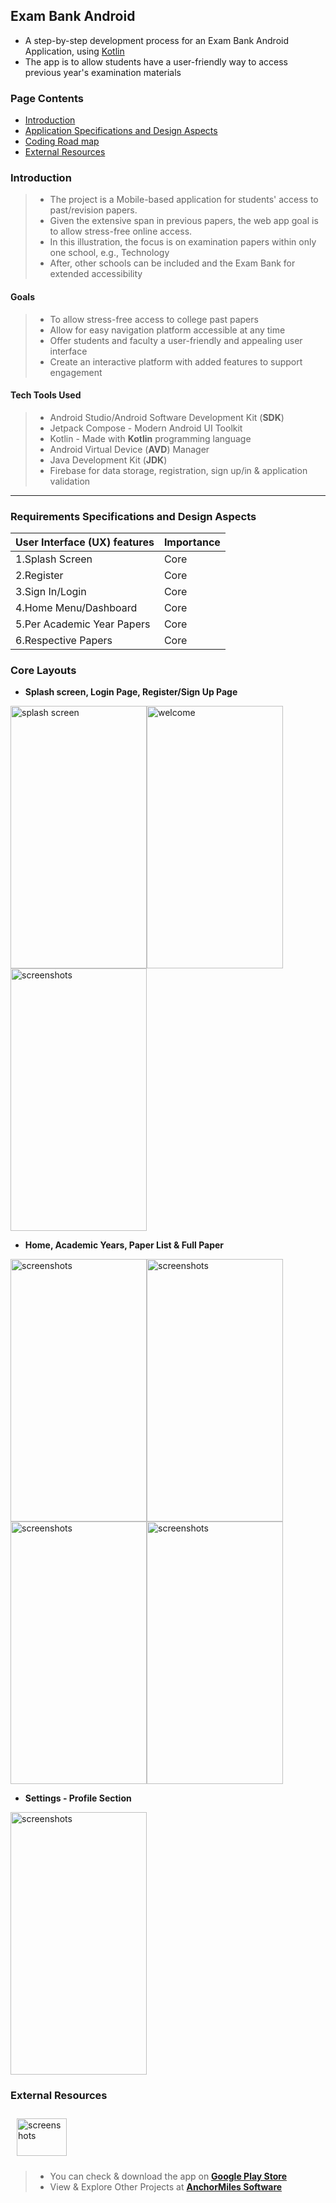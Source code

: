 ## Exam Bank Android
- A step-by-step development process for an Exam Bank Android Application, using [Kotlin](https://kotlinlang.org/)
- The app is to allow students have a user-friendly way to access previous year's examination materials


### Page Contents
* [Introduction](#introduction)
* [Application Specifications and Design Aspects](#requirements-specifications-and-dessign-aspects)
* [Coding Road map](#coding-roadmap)
* [External Resources](#external-resources)

### Introduction
> - The project is a Mobile-based application for students' access to past/revision papers.
> - Given the extensive span in previous papers, the web app goal is to allow stress-free online access.
> - In this illustration, the focus is on examination papers within only one school, e.g., Technology
> - After, other schools can be included and the Exam Bank for extended accessibility
#### Goals
> - To allow stress-free access to college past papers
> - Allow for easy navigation platform accessible at any time
> - Offer students and faculty a user-friendly and appealing user interface
> - Create an interactive platform with added features to support engagement
#### Tech Tools Used
> - Android Studio/Android Software Development Kit (**SDK**)
> - Jetpack Compose - Modern Android UI Toolkit
> - Kotlin - Made with **Kotlin** programming language
> - Android Virtual Device (**AVD**) Manager
> - Java Development Kit (**JDK**)
> - Firebase for data storage, registration, sign up/in & application validation
---
### Requirements Specifications and Design Aspects
User Interface (UX) features | Importance
-----------------------------|---------------------------
 1.Splash Screen             | Core
 2.Register                  | Core
 3.Sign In/Login             | Core
 4.Home Menu/Dashboard       | Core
 5.Per Academic Year Papers  | Core
 6.Respective Papers         | Core



### Core Layouts
- **Splash screen, Login Page, Register/Sign Up Page**
 
<img width="218" height="420" alt="splash screen" src="ExamBankCompose/screenshots/welcome.png" ><img width="218" height="420" alt="welcome" src="ExamBankCompose/screenshots/signup.png" ><img width="218" height="420" alt="screenshots" src="ExamBankCompose/screenshots/login.png" >

- **Home, Academic Years, Paper List & Full Paper**

<img width="218" height="420" alt="screenshots" src="ExamBankCompose/screenshots/home.png" ><img width="218" height="420" alt="screenshots" src="ExamBankCompose/screenshots/academicyears.png" ><img width="218" height="420" alt="screenshots" src="ExamBankCompose/screenshots/paper0.png" ><img width="218" height="420" alt="screenshots" src="ExamBankCompose/screenshots/paper1.png" >

- **Settings - Profile Section**

<img width="218" height="420" alt="screenshots" src="ExamBankCompose/screenshots/settings.png" >




### External Resources
[<img width="80" height="60" alt="screenshots" src="ExamBankCompose/screenshots/google_play1.png"
align="center" hspace="10" vspace="10">](https://exambanq.vercel.app/)
> - You can check & download the app on **[Google Play Store](https://exambanq.vercel.app/)**
> - View & Explore Other Projects at **[AnchorMiles Software](https://anchormiles.vercel.app/)**


